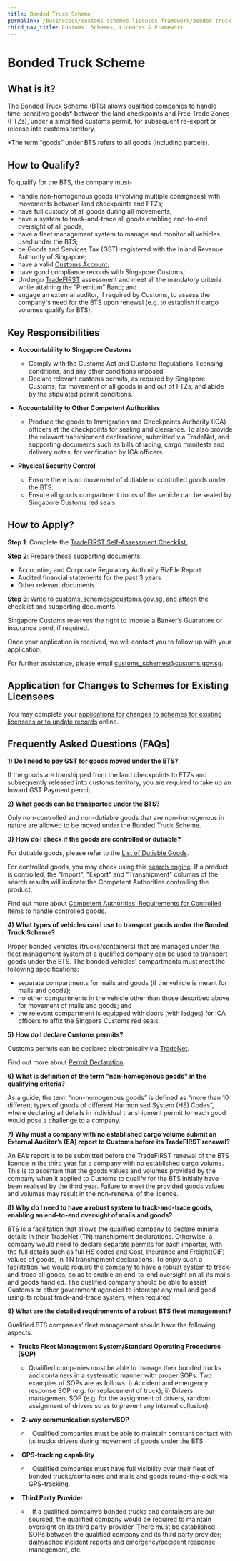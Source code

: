 ```yaml
---
title: Bonded Truck Scheme
permalink: /businesses/customs-schemes-licences-framework/bonded-truck-scheme/
third_nav_title: Customs' Schemes, Licences & Framework
---
```

# Bonded Truck Scheme

## What is it?

The Bonded Truck Scheme (BTS) allows qualified companies to handle time-sensitive goods* between the land checkpoints and Free Trade Zones (FTZs), under a simplified customs permit, for subsequent re-export or release into customs territory.

*The term “goods” under BTS refers to all goods (including parcels).

## How to Qualify?

To qualify for the BTS, the company must-

-   handle non-homogenous goods (involving multiple consignees) with movements between land checkpoints and FTZs;
-   have full custody of all goods during all movements;
-   have a system to track-and-trace all goods enabling end-to-end oversight of all goods;
-   have a fleet management system to manage and monitor all vehicles used under the BTS;
-   be Goods and Services Tax (GST)-registered with the Inland Revenue Authority of Singapore;
-   have a valid  [Customs Account](/businesses/new-traders-and-registration-services/registration-services/activate-customs-account);
-   have good compliance records with Singapore Customs;
-   Undergo  [TradeFIRST](/businesses/customs-schemes-licences-framework/trade-first) assessment and meet all the mandatory criteria while attaining the “Premium” Band; and
-   engage an external auditor, if required by Customs, to assess the company's need for the BTS upon renewal (e.g. to establish if cargo volumes qualify for BTS).

## Key Responsibilities

-   **Accountability to Singapore Customs**
    
    -   Comply with the Customs Act and Customs Regulations, licensing conditions, and any other conditions imposed.
    -   Declare relevant customs permits, as required by Singapore Customs, for movement of all goods in and out of FTZs, and abide by the stipulated permit conditions.

-   **Accountability to Other Competent Authorities**
    
    -   Produce the goods to Immigration and Checkpoints Authority (ICA) officers at the checkpoints for sealing and clearance. To also provide the relevant transhipment declarations, submitted via TradeNet, and supporting documents such as bills of lading, cargo manifests and delivery notes, for verification by ICA officers.

-   **Physical Security Control**
    
    -   Ensure there is no movement of dutiable or controlled goods under the BTS.
    -   Ensure all goods compartment doors of the vehicle can be sealed by Singapore Customs red seals.

## How to Apply?

**Step 1**: Complete the [TradeFIRST Self-Assessment Checklist.](https://go.gov.sg/tradefirstselfassessmentchecklist1dec2022)

**Step 2**: Prepare these supporting documents:

-   Accounting and Corporate Regulatory Authority BizFile Report
-   Audited financial statements for the past 3 years
-   Other relevant documents

**Step 3**: Write to  [customs_schemes@customs.gov.sg](mailto:customs_schemes@customs.gov.sg), and attach the checklist and supporting documents.

Singapore Customs reserves the right to impose a Banker’s Guarantee or insurance bond, if required.

Once your application is received, we will contact you to follow up with your application.

For further assistance, please email  [customs_schemes@customs.gov.sg](mailto:customs_schemes@customs.gov.sg).

## Application for Changes to Schemes for Existing Licensees

You may complete your [applications for changes to schemes for existing licensees or to update records](https://form.gov.sg/#!/605462a0f26f5c0012448021) online.

## Frequently Asked Questions (FAQs)

**1)** **Do I need to pay GST for goods moved under the BTS?**

If the goods are transhipped from the land checkpoints to FTZs and subsequently released into customs territory, you are required to take up an Inward GST Payment permit.

**2)** **What goods can be transported under the BTS?**

Only non-controlled and non-dutiable goods that are non-homogenous in nature are allowed to be moved under the Bonded Truck Scheme.

**3)** **How do I check if the goods are controlled or dutiable?**

For dutiable goods, please refer to the  [List of Dutiable Goods](/businesses/valuation-duties-taxes-fees/duties-and-dutiable-goods/list-of-dutiable-goods).

For controlled goods, you may check using this  [search engine](https://www.tradenet.gov.sg/tradenet/portlets/search/searchHSCA/searchInitHSCA.do). If a product is controlled, the "Import", "Export" and "Transhipment" columns of the search results will indicate the Competent Authorities controlling the product.

Find out more about  [Competent Authorities' Requirements for Controlled Items](/businesses/national-single-window/overview/competent-authorities-requirements) to handle controlled goods.

**4)** **What types of vehicles can I use to transport goods under the Bonded Truck Scheme?**

Proper bonded vehicles (trucks/containers) that are managed under the fleet management system of a qualified company can be used to transport goods under the BTS. The bonded vehicles’ compartments must meet the following specifications:  

-   separate compartments for mails and goods (if the vehicle is meant for mails and goods);
-   no other compartments in the vehicle other than those described above for movement of mails and goods; and 
-   the relevant compartment is equipped with doors (with ledges) for ICA officers to affix the Singaore Customs red seals.

**5)** **How do I declare Customs permits?**

Customs permits can be declared electronically via  [TradeNet](/businesses/national-single-window/overview).

Find out more about  [Permit Declaration](/businesses/new-traders-and-registration-services/overview).

**6)** **What is definition of the term "non-homogenous goods" in the qualifying criteria?**

As a guide, the term “non-homogenous goods” is defined as “more than 10 different types of goods of different Harmonised System (HS) Codes”, where declaring all details in individual transhipment permit for each good would pose a challenge to a company. 

**7)** **Why must a company with no established cargo volume submit an External Auditor’s (EA) report to Customs before its TradeFIRST renewal?**

An EA’s report is to be submitted before the TradeFIRST renewal of the BTS licence in the third year for a company with no established cargo volume. This is to ascertain that the goods values and volumes provided by the company when it applied to Customs to qualify for the BTS initially have been realised by the third year. Failure to meet the provided goods values and volumes may result in the non-renewal of the licence. 

**8)** **Why do I need to have a robust system to track-and-trace goods, enabling an end-to-end oversight of mails and goods?**

BTS is a facilitation that allows the qualified company to declare minimal details in their TradeNet (TN) transhipment declarations. Otherwise, a company would need to declare separate permits for each importer, with the full details such as full HS codes and Cost, Insurance and Freight(CIF) values of goods, in TN transhipment declarations. To enjoy such a facilitation, we would require the company to have a robust system to track-and-trace all goods, so as to enable an end-to-end oversight on all its mails and goods handled. The qualified company should be able to assist Customs or other government agencies to intercept any mail and good using its robust track-and-trace system, when required.

**9)** **What are the detailed requirements of a robust BTS fleet management?**

Qualified BTS companies’ fleet management should have the following aspects:

-   **Trucks Fleet Management System/Standard Operating Procedures (SOP)**
    -   Qualified companies must be able to manage their bonded trucks and containers in a systematic manner with proper SOPs. Two examples of SOPs are as follows:  i) Accident and emergency response SOP (e.g. for replacement of truck); ii) Drivers management SOP (e.g. for the assignment of drivers, random assignment of drivers so as to prevent any internal collusion).

-   **2-way communication system/SOP**
    -   Qualified companies must be able to maintain constant contact with its trucks drivers during movement of goods under the BTS.

-   **GPS-tracking capability**
    -   Qualified companies must have full visibility over their fleet of bonded trucks/containers and mails and goods round-the-clock via GPS-tracking. 

-   **Third Party Provider**
    -   If a qualified company’s bonded trucks and containers are out-sourced, the qualified company would be required to maintain oversight on its third party-provider. There must be established SOPs between the qualified company and its third party provider; daily/adhoc incident reports and emergency/accident response management, etc.